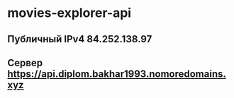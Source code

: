 # movies-explorer-api

## Публичный IPv4 84.252.138.97
## Сервер https://api.diplom.bakhar1993.nomoredomains.xyz
